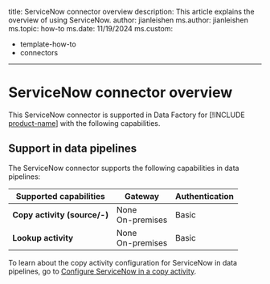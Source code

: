 title: ServiceNow connector overview
description: This article explains the overview of using ServiceNow.
author: jianleishen
ms.author: jianleishen
ms.topic: how-to
ms.date: 11/19/2024
ms.custom:
  - template-how-to
  - connectors
---

# ServiceNow connector overview

This ServiceNow connector is supported in Data Factory for [!INCLUDE [product-name](../includes/product-name.md)] with the following capabilities.

## Support in data pipelines

The ServiceNow connector supports the following capabilities in data pipelines:

| Supported capabilities | Gateway | Authentication |
| --- | --- | ---|
| **Copy activity (source/-)** | None <br> On-premises | Basic |
| **Lookup activity** | None <br> On-premises | Basic |

To learn about the copy activity configuration for ServiceNow in data pipelines, go to [Configure ServiceNow in a copy activity](connector-servicenow-copy-activity.md).
